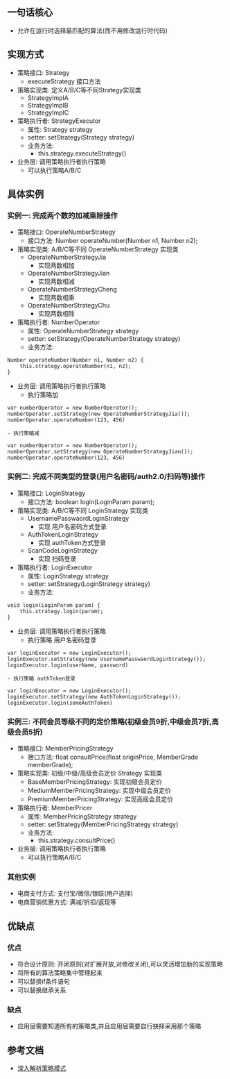## 一句话核心
- 允许在运行时选择最匹配的算法(而不用修改运行时代码)

## 实现方式
- 策略接口: Strategy
    - executeStrategy 接口方法
- 策略实现类: 定义A/B/C等不同Strategy实现类
    - StrategyImplA
    - StrategyImplB
    - StrategyImplC
- 策略执行者: StrategyExecutor
    - 属性: Strategy strategy
    - setter: setStrategy(Strategy strategy)
    - 业务方法:
        - this.strategy.executeStrategy()
- 业务层: 调用策略执行者执行策略
    - 可以执行策略A/B/C

## 具体实例
### 实例一: 完成两个数的加减乘除操作
- 策略接口: OperateNumberStrategy
    - 接口方法: Number operateNumber(Number n1, Number n2);
- 策略实现类: A/B/C等不同 OperateNumberStrategy 实现类
    - OperateNumberStrategyJia
        - 实现两数相加
    - OperateNumberStrategyJian
        - 实现两数相减
    - OperateNumberStrategyCheng
        - 实现两数相乘
    - OperateNumberStrategyChu
        - 实现两数相除
- 策略执行者: NumberOperator
    - 属性: OperateNumberStrategy strategy
    - setter: setStrategy(OperateNumberStrategy strategy)
    - 业务方法:
```
Number operateNumber(Number n1, Number n2) {
    this.strategy.operateNumber(n1, n2);
}
```

- 业务层: 调用策略执行者执行策略
    - 执行策略加
```
var numberOperator = new NumberOperator();
numberOperator.setStrategy(new OperateNumberStrategyJia());
numberOperator.operateNumber(123, 456)
```

    - 执行策略减
```
var numberOperator = new NumberOperator();
numberOperator.setStrategy(new OperateNumberStrategyJian());
numberOperator.operateNumber(123, 456)
```

### 实例二: 完成不同类型的登录(用户名密码/auth2.0/扫码等)操作
- 策略接口: LoginStrategy
    - 接口方法: boolean login(LoginParam param);
- 策略实现类: A/B/C等不同 LoginStrategy 实现类
    - UsernamePasswaordLoginStrategy
        - 实现 用户名密码方式登录
    - AuthTokenLoginStrategy
        - 实现 authToken方式登录
    - ScanCodeLoginStrategy
        - 实现 扫码登录
- 策略执行者: LoginExecutor
    - 属性: LoginStrategy strategy
    - setter: setStrategy(LoginStrategy strategy)
    - 业务方法:
```
void login(LoginParam param) {
    this.strategy.login(param);
}
```

- 业务层: 调用策略执行者执行策略
    - 执行策略 用户名密码登录
```
var loginExecutor = new LoginExecutor();
loginExecutor.setStrategy(new UsernamePasswaordLoginStrategy());
loginExecutor.login(userName, password)
```

    - 执行策略 authToken登录
```
var loginExecutor = new LoginExecutor();
loginExecutor.setStrategy(new AuthTokenLoginStrategy());
loginExecutor.login(someAuthToken)
```

### 实例三: 不同会员等级不同的定价策略(初级会员9折,中级会员7折,高级会员5折)
- 策略接口: MemberPricingStrategy
    - 接口方法: float consultPrice(float originPrice, MemberGrade memberGrade);
- 策略实现类: 初级/中级/高级会员定价 Strategy 实现类
    - BaseMemberPricingStrategy: 实现初级会员定价
    - MediumMemberPricingStrategy: 实现中级会员定价
    - PremiumMemberPricingStrategy: 实现高级会员定价
- 策略执行者: MemberPricer
    - 属性: MemberPricingStrategy strategy
    - setter: setStrategy(MemberPricingStrategy strategy)
    - 业务方法:
        - this.strategy.consultPrice()
- 业务层: 调用策略执行者执行策略
    - 可以执行策略A/B/C

### 其他实例
- 电商支付方式: 支付宝/微信/银联(用户选择)
- 电商营销优惠方式: 满减/折扣/返现等

## 优缺点
### 优点
- 符合设计原则: 开闭原则(对扩展开放,对修改关闭),可以灵活增加新的实现策略
- 将所有的算法策略集中管理起来
- 可以替换if条件语句
- 可以替换继承关系
### 缺点
- 应用层需要知道所有的策略类,并且应用层需要自行抉择采用那个策略

## 参考文档
- [深入解析策略模式](https://www.cnblogs.com/lewis0077/p/5133812.html)